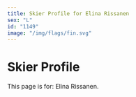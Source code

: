 ```yaml
---
title: Skier Profile for Elina Rissanen
sex: "L"
id: "1149"
image: "/img/flags/fin.svg" 
---
```


# Skier Profile

This page is for: Elina Rissanen.
    